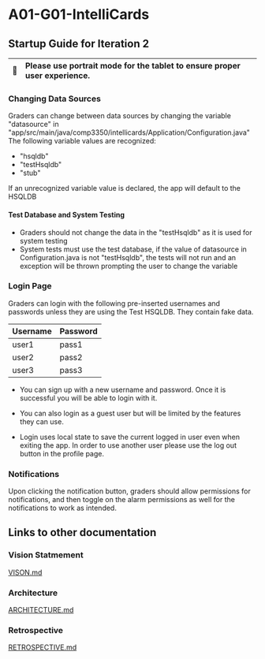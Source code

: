 # A01-G01-IntelliCards

## Startup Guide for Iteration 2

| :memo:        | Please use portrait mode for the tablet to ensure proper user experience.       |
|---------------|:------------------------|

### Changing Data Sources

Graders can change between data sources by changing the variable "datasource" in "app/src/main/java/comp3350/intellicards/Application/Configuration.java"
The following variable values are recognized:
- "hsqldb"
- "testHsqldb"
- "stub"

If an unrecognized variable value is declared, the app will default to the HSQLDB

#### Test Database and System Testing

- Graders should not change the data in the "testHsqldb" as it is used for system testing
- System tests must use the test database, if the value of datasource in Configuration.java is not "testHsqldb", the tests will not run and an exception will be thrown prompting the user to change the variable

### Login Page

Graders can login with the following pre-inserted usernames and passwords unless they are using the Test HSQLDB. They contain fake data.

| Username | Password |
|----------|----------|
| user1    | pass1    |
| user2    | pass2    |
| user3    | pass3    |

- You can sign up with a new username and password. Once it is successful you will be able to login with it.

- You can also login as a guest user but will be limited by the features they can use.

- Login uses local state to save the current logged in user even when exiting the app. In order to use another user please use the log out button in the profile page.

### Notifications

Upon clicking the notification button, graders should allow permissions for notifications, and then toggle on the alarm permissions as well for the notifications to work as intended.

## Links to other documentation

### Vision Statmement

[VISON.md](VISION.md)

### Architecture

[ARCHITECTURE.md](ARCHITECTURE.md)


### Retrospective

[RETROSPECTIVE.md](RETROSPECTIVE.md)

